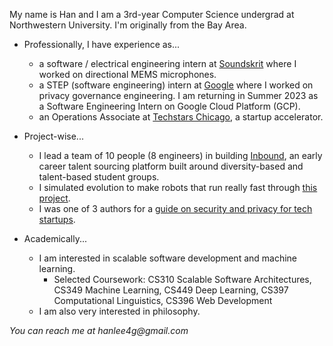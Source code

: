 My name is Han and I am a 3rd-year Computer Science undergrad at Northwestern University. I'm originally from the Bay Area.

- Professionally, I have experience as...
  * a software / electrical engineering intern at [Soundskrit](https://soundskrit.ca/) where I worked on directional MEMS microphones.
  * a STEP (software engineering) intern at [Google](https://www.google.com/) where I worked on privacy governance engineering. I am returning in Summer 2023 as a Software Engineering Intern on Google Cloud Platform (GCP).
  * an Operations Associate at [Techstars Chicago](https://www.techstars.com/accelerators/chicago), a startup accelerator.

- Project-wise...
  * I lead a team of 10 people (8 engineers) in building [Inbound](https://joininbound.com/), an early career talent sourcing platform built around diversity-based and talent-based student groups.
  * I simulated evolution to make robots that run really fast through [this project](https://github.com/hanlee4g/mybots).
  * I was one of 3 authors for a [guide on security and privacy for tech startups](https://github.com/hanlee4g/startup-security-privacy).

- Academically...
  * I am interested in scalable software development and machine learning.
    * Selected Coursework: CS310 Scalable Software Architectures, CS349 Machine Learning,  CS449 Deep Learning, CS397 Computational Linguistics, CS396 Web Development
  * I am also very interested in philosophy.

_You can reach me at hanlee4g@gmail.com_
<!---
hanlee4g/hanlee4g is a ✨ special ✨ repository because its `README.md` (this file) appears on your GitHub profile.
You can click the Preview link to take a look at your changes.
--->
